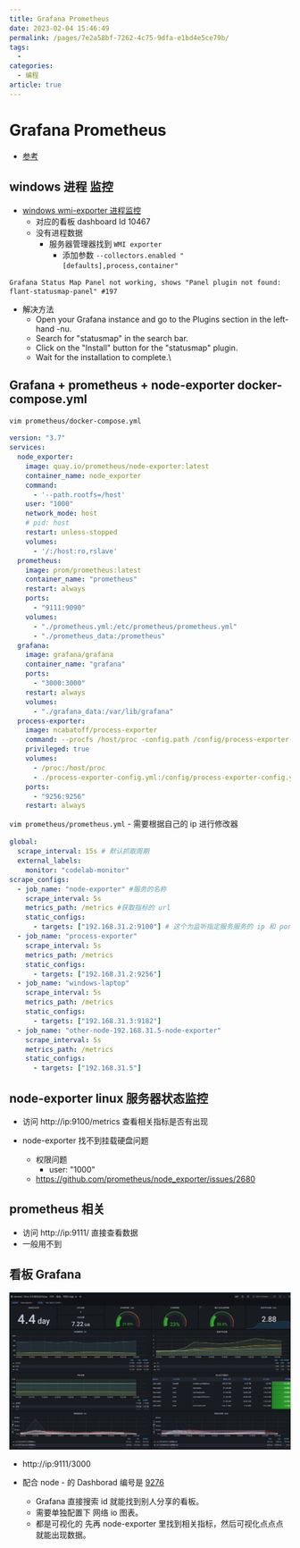 ```yaml
---
title: Grafana Prometheus
date: 2023-02-04 15:46:49
permalink: /pages/7e2a58bf-7262-4c75-9dfa-e1bd4e5ce79b/
tags:
  - 
categories:
  - 编程
article: true
---
```


# Grafana Prometheus

- [参考](https://www.cnblogs.com/boci/p/15802939.html)

## windows 进程 监控

- [windows wmi-exporter 进程监控](https://www.cnblogs.com/guoxiangyue/p/11777227.html)
  - 对应的看板 dashboard Id 10467
  - 没有进程数据
    - 服务器管理器找到 `WMI exporter`
      - 添加参数 `--collectors.enabled "[defaults],process,container"`

```text
Grafana Status Map Panel not working, shows "Panel plugin not found: flant-statusmap-panel" #197
```

- 解决方法
  - Open your Grafana instance and go to the Plugins section in the left-hand -nu.
  - Search for "statusmap" in the search bar.
  - Click on the "Install" button for the "statusmap" plugin.
  - Wait for the installation to complete.\

## Grafana + prometheus + node-exporter docker-compose.yml

`vim prometheus/docker-compose.yml`

```yml
version: "3.7"
services:
  node_exporter:
    image: quay.io/prometheus/node-exporter:latest
    container_name: node_exporter
    command:
      - '--path.rootfs=/host'
    user: "1000"
    network_mode: host
    # pid: host
    restart: unless-stopped
    volumes:
      - '/:/host:ro,rslave'
  prometheus:
    image: prom/prometheus:latest
    container_name: "prometheus"
    restart: always
    ports:
      - "9111:9090"
    volumes:
      - "./prometheus.yml:/etc/prometheus/prometheus.yml"
      - "./prometheus_data:/prometheus"
  grafana:
    image: grafana/grafana
    container_name: "grafana"
    ports:
      - "3000:3000"
    restart: always
    volumes:
      - "./grafana_data:/var/lib/grafana"
  process-exporter:
    image: ncabatoff/process-exporter
    command: --procfs /host/proc -config.path /config/process-exporter-config.yml
    privileged: true
    volumes:
      - /proc:/host/proc
      - ./process-exporter-config.yml:/config/process-exporter-config.yml
    ports:
      - "9256:9256"
    restart: always
```

`vim prometheus/prometheus.yml` - 需要根据自己的 ip 进行修改器

```yml
global:
  scrape_interval: 15s # 默认抓取周期
  external_labels:
    monitor: "codelab-monitor"
scrape_configs:
  - job_name: "node-exporter" #服务的名称
    scrape_interval: 5s
    metrics_path: /metrics #获取指标的 url
    static_configs:
      - targets: ["192.168.31.2:9100"] # 这个为监听指定服务服务的 ip 和 port，需要修改为自己的 ip，貌似云服务必须用公网 ip
  - job_name: "process-exporter"
    scrape_interval: 5s
    metrics_path: /metrics
    static_configs:
      - targets: ["192.168.31.2:9256"]
  - job_name: "windows-laptop"
    scrape_interval: 5s
    metrics_path: /metrics
    static_configs:
      - targets: ["192.168.31.3:9182"]
  - job_name: "other-node-192.168.31.5-node-exporter"
    scrape_interval: 5s
    metrics_path: /metrics
    static_configs:
      - targets: ["192.168.31.5"]
```

## node-exporter linux 服务器状态监控

- 访问 http://ip:9100/metrics 查看相关指标是否有出现

- node-exporter 找不到挂载硬盘问题
  - 权限问题
    - user: "1000"
  - https://github.com/prometheus/node_exporter/issues/2680

## prometheus 相关

- 访问 http://ip:9111/ 直接查看数据
- 一般用不到

## 看板 Grafana

![](../images/2024-03-07-12-54-01.png)

- http://ip:9111/3000

- 配合 node - 的 Dashborad 编号是 [9276](https://grafana.com/grafana/dashboards/9276-1-cpu/)
  - Grafana 直接搜索 id 就能找到别人分享的看板。
  - 需要单独配置下 网络 io 图表。
  - 都是可视化的 先再 node-exporter 里找到相关指标，然后可视化点点点就能出现数据。
